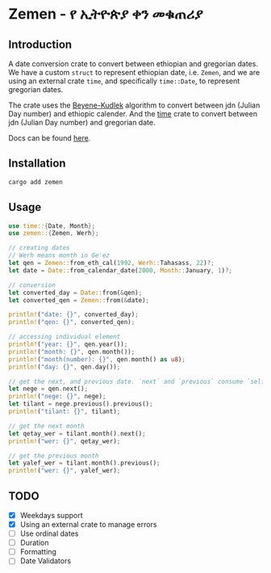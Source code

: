 # Zemen - የ ኢትዮጵያ ቀን መቁጠሪያ

## Introduction

A date conversion crate to convert between ethiopian and gregorian dates. We
have a custom `struct` to represent ethiopian date, i.e. `Zemen`, and we are
using an external crate `time`, and specifically `time::Date`, to represent
gregorian dates.

The crate uses the [Beyene-Kudlek](http://www.geez.org/Calendars/) algorithm to
convert between jdn (Julian Day number) and ethiopic calender. And the
[time](https://github.com/time-rs/time) crate to convert between jdn (Julian
Day number) and gregorian date.

Docs can be found [here](https://docs.rs/zemen/latest/zemen/).

## Installation

```sh
cargo add zemen
```

## Usage

```rust
use time::{Date, Month};
use zemen::{Zemen, Werh};

// creating dates
// Werh means month in Ge'ez
let qen = Zemen::from_eth_cal(1992, Werh::Tahasass, 22)?;
let date = Date::from_calendar_date(2000, Month::January, 1)?;

// conversion
let converted_day = Date::from(&qen);
let converted_qen = Zemen::from(&date);

println!("date: {}", converted_day);
println!("qen: {}", converted_qen);

// accessing individual element
println!("year: {}", qen.year());
println!("month: {}", qen.month());
println!("month(number): {}", qen.month() as u8);
println!("day: {}", qen.day());

// get the next, and previous date. `next` and `previous` consume `self`
let nege = qen.next();
println!("nege: {}", nege);
let tilant = nege.previous().previous();
println!("tilant: {}", tilant);

// get the next month
let qetay_wer = tilant.month().next();
println!("wer: {}", qetay_wer);

// get the previous month
let yalef_wer = tilant.month().previous();
println!("wer: {}", yalef_wer);
```

## TODO

- [X] Weekdays support
- [X] Using an external crate to manage errors
- [ ] Use ordinal dates
- [ ] Duration
- [ ] Formatting
- [ ] Date Validators
